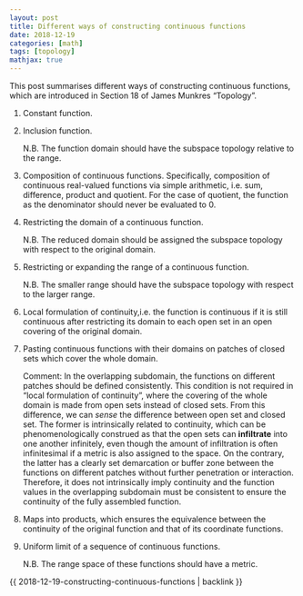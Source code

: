 ```yaml
---
layout: post
title: Different ways of constructing continuous functions
date: 2018-12-19
categories: [math]
tags: [topology]
mathjax: true
---
```


This post summarises different ways of constructing continuous functions, which are introduced in Section 18 of James Munkres “Topology”.

1. Constant function.
2. Inclusion function.
   
   N.B. The function domain should have the subspace topology relative to the range.
3. Composition of continuous functions. Specifically, composition of continuous real-valued functions via simple arithmetic, i.e. sum, difference, product and quotient. For the case of quotient, the function as the denominator should never be evaluated to 0.
4. Restricting the domain of a continuous function.
   
   N.B. The reduced domain should be assigned the subspace topology with respect to the original domain.
5. Restricting or expanding the range of a continuous function.
   
   N.B. The smaller range should have the subspace topology with respect to the larger range.
6. Local formulation of continuity,i.e. the function is continuous if it is still continuous after restricting its domain to each open set in an open covering of the original domain.
7. Pasting continuous functions with their domains on patches of closed sets which cover the whole domain.

   Comment: In the overlapping subdomain, the functions on different patches should be defined consistently. This condition is not required in “local formulation of continuity”, where the covering of the whole domain is made from open sets instead of closed sets. From this difference, we can *sense* the difference between open set and closed set. The former is intrinsically related to continuity, which can be phenomenologically construed as that the open sets can **infiltrate** into one another infinitely, even though the amount of infiltration is often infinitesimal if a metric is also assigned to the space. On the contrary, the latter has a clearly set demarcation or buffer zone between the functions on different patches without further penetration or interaction. Therefore, it does not intrinsically imply continuity and the function values in the overlapping subdomain must be consistent to ensure the continuity of the fully assembled function.
8. Maps into products, which ensures the equivalence between the continuity of the original function and that of its coordinate functions.
9. Uniform limit of a sequence of continuous functions. 

    N.B. The range space of these functions should have a metric.

{{ 2018-12-19-constructing-continuous-functions | backlink }}
